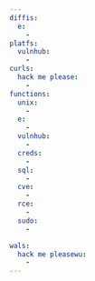 ```yaml
---
diffis:
  e:
    -
platfs:
  vulnhub:
    -
curls:
  hack me please:
    -
functions:
  unix:
    -
  e:
    -
  vulnhub:
    -
  creds:
    -
  sql:
    -
  cve:
    -
  rce:
    -
  sudo:
    -

wals:
  hack me pleasewu:
    -
---
```

